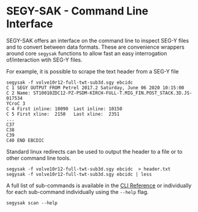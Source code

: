 # SEGY-SAK - Command Line Interface

SEGY-SAK offers an interface on the command line to inspect SEG-Y files and to
convert between data formats. These are convenience wrappers around core `segysak`
functions to allow fast an easy interrogation of/interaction wtih SEG-Y files.

For example, it is possible to scrape the text header from a SEG-Y file

```shell
segysak -f volve10r12-full-twt-sub3d.sgy ebcidc
C 1 SEGY OUTPUT FROM Petrel 2017.2 Saturday, June 06 2020 10:15:00
C 2 Name: ST10010ZDC12-PZ-PSDM-KIRCH-FULL-T.MIG_FIN.POST_STACK.3D.JS-017534
ÝCroC 3
C 4 First inline: 10090  Last inline: 10150
C 5 First xline:  2150   Last xline:  2351
...
C37
C38
C39
C40 END EBCDIC
```

Standard linux redirects can be used to output the header to a file or to other
command line tools.

```shell
segysak -f volve10r12-full-twt-sub3d.sgy ebcidc  > header.txt
segysak -f volve10r12-full-twt-sub3d.sgy ebcidc | less
```

A full list of sub-commands is available in the [CLI Reference](command-line-ref.md)
or individually for each sub-command individually using the `--help` flag.

```shell
segysak scan --help
```

[^1]: ZGY file operations require `pyzgy>=0.10`.
